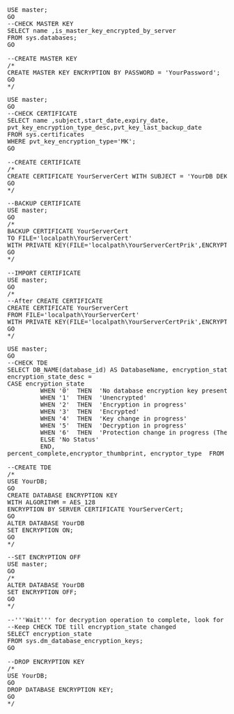 <pre>
USE master;  
GO
--CHECK MASTER KEY
SELECT name ,is_master_key_encrypted_by_server 
FROM sys.databases;
GO

--CREATE MASTER KEY
/*
CREATE MASTER KEY ENCRYPTION BY PASSWORD = 'YourPassword';
GO
*/
</pre>
<pre>
USE master;  
GO 
--CHECK CERTIFICATE
SELECT name ,subject,start_date,expiry_date,
pvt_key_encryption_type_desc,pvt_key_last_backup_date
FROM sys.certificates
WHERE pvt_key_encryption_type='MK';
GO

--CREATE CERTIFICATE
/*
CREATE CERTIFICATE YourServerCert WITH SUBJECT = 'YourDB DEK Certificate';  
GO  
*/
</pre>
<pre>
--BACKUP CERTIFICATE
USE master;
GO
/* 
BACKUP CERTIFICATE YourServerCert
TO FILE='localpath\YourServerCert'
WITH PRIVATE KEY(FILE='localpath\YourServerCertPrik',ENCRYPTION BY PASSWORD='YourPassword')
GO
*/

--IMPORT CERTIFICATE
USE master;
GO
/*
--After CREATE CERTIFICATE
CREATE CERTIFICATE YourServerCert 
FROM FILE='localpath\YourServerCert'
WITH PRIVATE KEY(FILE='localpath\YourServerCertPrik',ENCRYPTION BY PASSWORD='YourPassword')
GO
*/
</pre>
<pre>
USE master;  
GO
--CHECK TDE
SELECT DB_NAME(database_id) AS DatabaseName, encryption_state,
encryption_state_desc =
CASE encryption_state
         WHEN '0'  THEN  'No database encryption key present, no encryption'
         WHEN '1'  THEN  'Unencrypted'
         WHEN '2'  THEN  'Encryption in progress'
         WHEN '3'  THEN  'Encrypted'
         WHEN '4'  THEN  'Key change in progress'
         WHEN '5'  THEN  'Decryption in progress'
         WHEN '6'  THEN  'Protection change in progress (The certificate or asymmetric key that is encrypting the database encryption key is being changed.)'
         ELSE 'No Status'
         END,
percent_complete,encryptor_thumbprint, encryptor_type  FROM sys.dm_database_encryption_keys;

--CREATE TDE
/*
USE YourDB;  
GO  
CREATE DATABASE ENCRYPTION KEY  
WITH ALGORITHM = AES_128  
ENCRYPTION BY SERVER CERTIFICATE YourServerCert;  
GO  
ALTER DATABASE YourDB  
SET ENCRYPTION ON;  
GO 
*/
</pre>
<pre>
--SET ENCRYPTION OFF
USE master;  
GO 
/*
ALTER DATABASE YourDB  
SET ENCRYPTION OFF;  
GO  
*/

--'''Wait''' for decryption operation to complete, look for a value of  1 in the query below.
--Keep CHECK TDE till encryption_state changed
SELECT encryption_state  
FROM sys.dm_database_encryption_keys;  
GO

--DROP ENCRYPTION KEY
/*
USE YourDB;  
GO  
DROP DATABASE ENCRYPTION KEY;  
GO  
*/
</pre>

